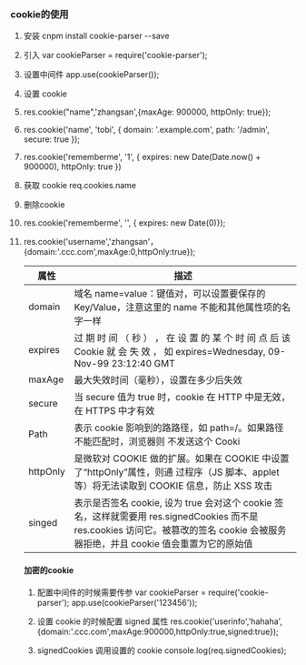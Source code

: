 ### cookie的使用

1. 安装 cnpm install cookie-parser --save 

2. 引入 var cookieParser = require('cookie-parser'); 

3. 设置中间件 app.use(cookieParser()); 

4. 设置 cookie       

5. res.cookie("name",'zhangsan',{maxAge: 900000, httpOnly: true}); 

6. res.cookie('name', 'tobi', { domain: '.example.com', path: '/admin', secure: true }); 

7. res.cookie('rememberme', '1', { expires: new Date(Date.now() + 900000), httpOnly: true })

5. 获取 cookie      req.cookies.name

6. 删除cookie   

7. res.cookie('rememberme', '', { expires: new Date(0)}); 

11. res.cookie('username','zhangsan'，{domain:'.ccc.com',maxAge:0,httpOnly:true});

    | 属性     | 描述                                                         |
    | -------- | ------------------------------------------------------------ |
    | domain   | 域名 name=value：键值对，可以设置要保存的 Key/Value，注意这里的 name 不能和其他属性项的名字一样 |
    | expires  | 过 期 时 间 （ 秒 ） ， 在 设 置 的 某 个 时 间 点 后 该 Cookie 就 会 失 效 ， 如 expires=Wednesday, 09-Nov-99 23:12:40 GMT |
    | maxAge   | 最大失效时间（毫秒），设置在多少后失效                       |
    | secure   | 当 secure 值为 true 时，cookie 在 HTTP 中是无效，在 HTTPS 中才有效 |
    | Path     | 表示 cookie 影响到的路路径，如 path=/。如果路径不能匹配时，浏览器则 不发送这个 Cooki |
    | httpOnly | 是微软对 COOKIE 做的扩展。如果在 COOKIE 中设置了“httpOnly”属性，则通 过程序（JS 脚本、applet 等）将无法读取到 COOKIE 信息，防止 XSS 攻击 |
    | singed   | 表示是否签名 cookie, 设为 true 会对这个 cookie 签名，这样就需要用 res.signedCookies 而不是 res.cookies 访问它。被篡改的签名 cookie 会被服务 器拒绝，并且 cookie 值会重置为它的原始值 |

    #### 加密的cookie

    1. 配置中间件的时候需要传参   var cookieParser = require('cookie-parser'); app.use(cookieParser('123456')); 

    2. 设置 cookie 的时候配置 signed 属性    res.cookie('userinfo','hahaha',{domain:'.ccc.com',maxAge:900000,httpOnly:true,signed:true});
    3. signedCookies 调用设置的 cookie  console.log(req.signedCookies);

